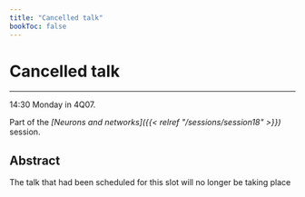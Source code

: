 ```yaml
---
title: "Cancelled talk"
bookToc: false
---
```


# Cancelled talk

****

14:30 Monday in 4Q07.

Part of the *[Neurons and networks]({{< relref "/sessions/session18" >}})* session.

## Abstract

The talk that had been scheduled for this slot will no longer be taking place


